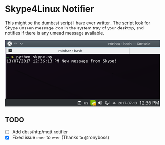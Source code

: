 # Skype4Linux Notifier

This might be the dumbest script I have ever written. The script look for Skype unseen message icon in the system tray of your desktop, and notifies if there is any unread message available.

![Preview](preview.png)

## TODO

- [ ] Add dbus/http/mqtt notifier
- [x] Fixed issue `ener` to `ever` (Thanks to @ronyboss)
